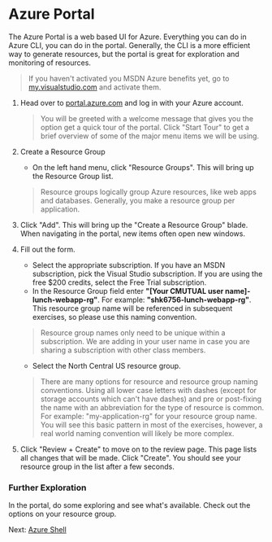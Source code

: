 # Azure Portal

The Azure Portal is a web based UI for Azure. Everything you can do in Azure CLI, you can do in the portal. Generally, the CLI is a more efficient way to generate resources, but the portal is great for exploration and monitoring of resources.

> If you haven't activated you MSDN Azure benefits yet, go to [my.visualstudio.com](https://my.visualstudio.com) and activate them.

1. Head over to [portal.azure.com](https://portal.azure.com) and log in with your Azure account.

    > You will be greeted with a welcome message that gives you the option get a quick tour of the portal. Click "Start Tour" to get a brief overview of some of the major menu items we will be using.

2. Create a Resource Group
    * On the left hand menu, click "Resource Groups". This will bring up the Resource Group list.

    > Resource groups logically group Azure resources, like web apps and databases. Generally, you make a resource group per application.

3. Click "Add". This will bring up the "Create a Resource Group" blade. When navigating in the portal, new items often open new windows.

4. Fill out the form.
    * Select the appropriate subscription. If you have an MSDN subscription, pick the Visual Studio subscription. If you are using the free $200 credits, select the Free Trial subscription.
    * In the Resource Group field enter **"[Your CMUTUAL user name]-lunch-webapp-rg"**. For example: **"shk6756-lunch-webapp-rg"**. This resource group name will be referenced in subsequent exercises, so please use this naming convention.
    > Resource group names only need to be unique within a subscription. We are adding in your user name in case you are sharing a subscription with other class members.
    * Select the North Central US resource group.

    > There are many options for resource and resource group naming conventions. Using all lower case letters with dashes (except for storage accounts which can't have dashes) and pre or post-fixing the name with an abbreviation for the type of resource is common.  For example: "my-application-rg" for your resource group name. You will see this basic pattern in most of the exercises, however, a real world naming convention will likely be more complex.

5. Click "Review + Create" to move on to the review page. This page lists all changes that will be made. Click "Create". You should see your resource group in the list after a few seconds.

### Further Exploration
In the portal, do some exploring and see what's available. Check out the options on your resource group.

Next: [Azure Shell](02-azure-shell.md)
